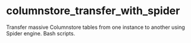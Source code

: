 # columnstore_transfer_with_spider
Transfer massive Columnstore tables from one instance to another using Spider engine.
Bash scripts.
